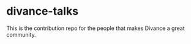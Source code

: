 # divance-talks
This is the contribution repo for the people that makes Divance a great community. 
